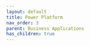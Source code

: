 ```yaml
---
layout: default
title: Power Platform
nav_order: 3
parent: Business Applications
has_children: true
---
```


